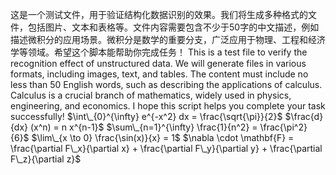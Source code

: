 这是一个测试文件，用于验证结构化数据识别的效果。我们将生成多种格式的文件，包括图片、文本和表格等。文件内容需要包含不少于50字的中文描述，例如描述微积分的应用场景。微积分是数学的重要分支，广泛应用于物理、工程和经济学等领域。希望这个脚本能帮助你完成任务！
This is a test file to verify the recognition effect of unstructured data. We will generate files in various formats, including images, text, and tables. The content must include no less than 50 English words, such as describing the applications of calculus. Calculus is a crucial branch of mathematics, widely used in physics, engineering, and economics. I hope this script helps you complete your task successfully!
$\int\_{0}^{\infty} e^{-x^2} dx = \frac{\sqrt{\pi}}{2}$
$\frac{d}{dx} (x^n) = n x^{n-1}$
$\sum\_{n=1}^{\infty} \frac{1}{n^2} = \frac{\pi^2}{6}$
$\lim\_{x \to 0} \frac{\sin(x)}{x} = 1$
$\nabla \cdot \mathbf{F} = \frac{\partial F\_x}{\partial x} + \frac{\partial F\_y}{\partial y} + \frac{\partial F\_z}{\partial z}$